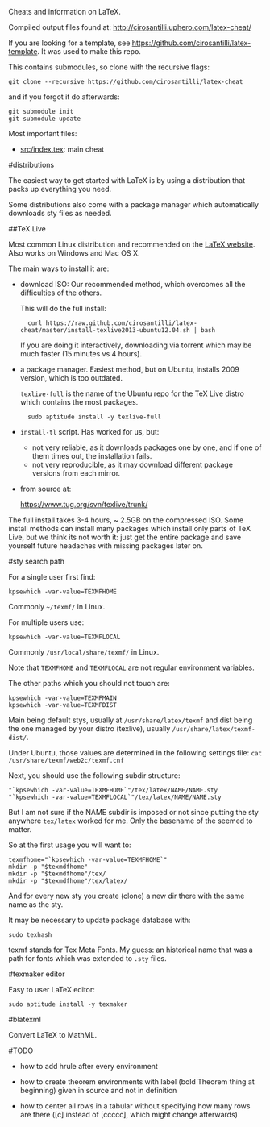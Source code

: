 Cheats and information on LaTeX.

Compiled output files found at: <http://cirosantilli.uphero.com/latex-cheat/>

If you are looking for a template, see <https://github.com/cirosantilli/latex-template>. It was used to make this repo.

This contains submodules, so clone with the recursive flags:

    git clone --recursive https://github.com/cirosantilli/latex-cheat

and if you forgot it do afterwards:

    git submodule init
    git submodule update

Most important files:

- [src/index.tex](src/index.tex): main cheat

#distributions

The easiest way to get started with LaTeX is by using a distribution that packs up everything you need.

Some distributions also come with a package manager which automatically downloads sty files as needed.

##TeX Live

Most common Linux distribution and recommended on the [LaTeX website](http://latex-project.org/ftp.html). Also works on Windows and Mac OS X.

The main ways to install it are:

- download ISO: Our recommended method, which overcomes all the difficulties of the others.

    This will do the full install:

        curl https://raw.github.com/cirosantilli/latex-cheat/master/install-texlive2013-ubuntu12.04.sh | bash 

    If you are doing it interactively, downloading via torrent which may be much faster (15 minutes vs 4 hours).

- a package manager. Easiest method, but on Ubuntu, installs 2009 version, which is too outdated.

    `texlive-full` is the name of the Ubuntu repo for the TeX Live distro which contains the most packages.

        sudo aptitude install -y texlive-full

- `install-tl` script. Has worked for us, but:

    - not very reliable, as it downloads packages one by one, and if one of them times out, the installation fails.
    - not very reproducible, as it may download different package versions from each mirror.

- from source at:

    https://www.tug.org/svn/texlive/trunk/

The full install takes 3-4 hours, ~ 2.5GB on the compressed ISO. Some install methods can install many packages which install only parts of TeX Live, but we think its not worth it: just get the entire package and save yourself future headaches with missing packages later on.

#sty search path

For a single user first find:

    kpsewhich -var-value=TEXMFHOME

Commonly `~/texmf/` in Linux.

For multiple users use:

    kpsewhich -var-value=TEXMFLOCAL

Commonly `/usr/local/share/texmf/` in Linux.

Note that `TEXMFHOME` and `TEXMFLOCAL` are not regular environment variables.

The other paths which you should not touch are:

    kpsewhich -var-value=TEXMFMAIN
    kpsewhich -var-value=TEXMFDIST

Main being default stys, usually at `/usr/share/latex/texmf` and dist being the one managed by your distro (texlive), usually `/usr/share/latex/texmf-dist/`.

Under Ubuntu, those values are determined in the following settings file: `cat /usr/share/texmf/web2c/texmf.cnf`

Next, you should use the following subdir structure:

    "`kpsewhich -var-value=TEXMFHOME`"/tex/latex/NAME/NAME.sty
    "`kpsewhich -var-value=TEXMFLOCAL`"/tex/latex/NAME/NAME.sty

But I am not sure if the NAME subdir is imposed or not since putting the sty anywhere `tex/latex` worked for me. Only the basename of the seemed to matter.

So at the first usage you will want to:

    texmfhome="`kpsewhich -var-value=TEXMFHOME`"
    mkdir -p "$texmdfhome"
    mkdir -p "$texmdfhome"/tex/
    mkdir -p "$texmdfhome"/tex/latex/

And for every new sty you create (clone) a new dir there with the same name as the sty.

It may be necessary to update package database with:

    sudo texhash

texmf stands for Tex Meta Fonts. My guess: an historical name that was a path for fonts which was extended to `.sty` files.

#texmaker editor

Easy to user LaTeX editor:

    sudo aptitude install -y texmaker

#blatexml

Convert LaTeX to MathML.

#TODO

* how to add hrule after every environment

* how to create theorem environments with label (bold Theorem thing at beginning)
    given in source and not in definition

* how to center all rows in a tabular without specifying how many rows are there
    ([c] instead of [ccccc], which might change afterwards)
